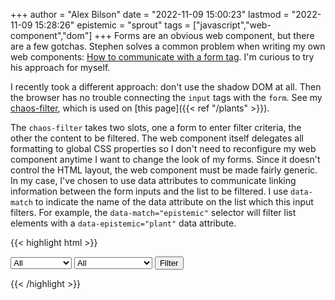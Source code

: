 +++
author = "Alex Bilson"
date = "2022-11-09 15:00:23"
lastmod = "2022-11-09 15:28:26"
epistemic = "sprout"
tags = ["javascript","web-component","dom"]
+++
Forms are an obvious web component, but there are a few gotchas. Stephen solves a common problem when writing my own web components: [How to communicate with a form tag](https://dev.to/steveblue/form-associated-custom-elements-ftw-16bi). I'm curious to try his approach for myself.

I recently took a different approach: don't use the shadow DOM at all. Then the browser has no trouble connecting the `input` tags with the `form`. See my [chaos-filter](https://github.com/acbilson/chaos-theme/blob/5f63c5d35520df10347972c0357a3a0e6e44aaa0/app/components/filter/chaos-filter.ts), which is used on [this page]({{< ref "/plants" >}}).

The `chaos-filter` takes two slots, one a form to enter filter criteria, the other the content to be filtered. The web component itself delegates all formatting to global CSS properties so I don't need to reconfigure my web component anytime I want to change the look of my forms. Since it doesn't control the HTML layout, the web component must be made fairly generic. In my case, I've chosen to use data attributes to communicate linking information between the form inputs and the list to be filtered. I use `data-match` to indicate the name of the data attribute on the list which this input filters. For example, the `data-match="epistemic"` selector will filter list elements with a `data-epistemic="plant"` data attribute.

{{< highlight html >}}
<chaos-filter>
	<form slot="chaos-filter-form" action='https://alexbilson.dev/plants' method=get>
		<select data-match="epistemic">
			<option value="all">All</option>
			<option value="🌲">Evergreen 🌲</option>
			<option value="🪴">Plant 🪴</option>
			<option value="🌿">Sprout 🌿</option>
			<option value="🌱">Seedling 🌱</option>
		</select>
		<select data-match="folder">
			<option value="all">All</option>
			<option value="business">Business</option>
			<option value="culture">Culture</option>
			<option value="entrepreneurship">Entrepreneurship</option>
			<option value="faith">Faith</option>
			<option value="identity">Identity</option>
			<option value="leadership">Leadership</option>
			<option value="parenting">Parenting</option>
			<option value="technology">Technology</option>
			<option value="writing">Writing</option>
		</select>
		<input type="submit" value="Filter"/>
	</form>
	<!-- list of content here -->
</chaos-filter>
{{< /highlight >}}
